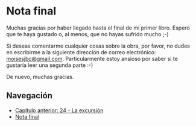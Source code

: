 # Nota final

Muchas gracias por haber llegado hasta el final de mi primer libro. Espero que te haya gustado o, al menos, que no hayas sufrido mucho ;-)

Si deseas comentarme cualquier cosas sobre la obra, por favor, no dudes en escribirme a la siguiente dirección de correo electrónico: <moisesjbc@gmail.com>. Particularmente estoy ansioso por saber si te gustaría leer una segunda parte :-)

De nuevo, muchas gracias.

## Navegación

- [Capítulo anterior: 24 - La excursión](c24_la-excursión.md)
- [Nota final](nota-final.md)
